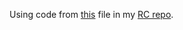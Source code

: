 Using code from [this](https://github.com/aceta-minophen/RC-Car/blob/165cb197a31d6f81f6225de5d7407cf0641293ab/RC%20Coding.md) file in my [RC repo](https://github.com/aceta-minophen/RC-Car.git).

